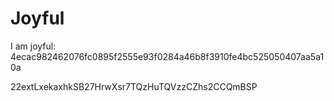 # Joyful

I am joyful: 4ecac982462076fc0895f2555e93f0284a46b8f3910fe4bc525050407aa5a10a


22extLxekaxhkSB27HrwXsr7TQzHuTQVzzCZhs2CCQmBSP